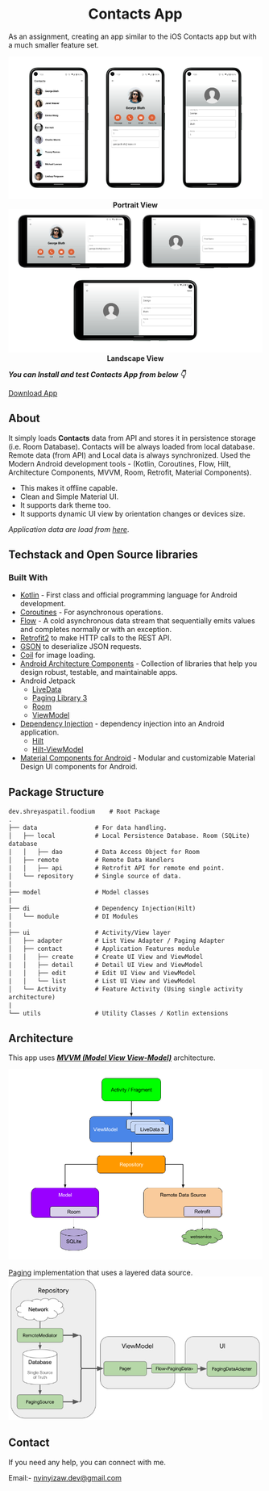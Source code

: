 <h1 align="center">Contacts App</h1>

As an assignment, creating an app similar to the iOS Contacts app but with a much smaller feature set. 

<p align="center">
<img src="/screens/screen1.png" alt="Portrait Screen"/>
  <b>Portrait View</b>
<img src="/screens/screen2.png" alt="Landscape Screen"/>
  <b>Landscape View</b>
</p>


***You can Install and test Contacts App from below 👇***

[Download App](https://drive.google.com/uc?export=download&id=1nam13xgT5-WIar413PqzbWzs8GSz2_1N)


## About
It simply loads **Contacts** data from API and stores it in persistence storage (i.e. Room Database). Contacts will be always loaded from local database. Remote data (from API) and Local data is always synchronized. Used the Modern Android development tools - (Kotlin, Coroutines, Flow, Hilt, Architecture Components, MVVM, Room, Retrofit, Material Components).

- This makes it offline capable. 
- Clean and Simple Material UI.
- It supports dark theme too.
- It supports dynamic UI view by orientation changes or devices size. 

*Application data are load from [here](https://reqres.in/)*.

## Techstack and Open Source libraries

### Built With
- [Kotlin](https://kotlinlang.org/) - First class and official programming language for Android development.
- [Coroutines](https://kotlinlang.org/docs/reference/coroutines-overview.html) - For asynchronous operations.
- [Flow](https://kotlin.github.io/kotlinx.coroutines/kotlinx-coroutines-core/kotlinx.coroutines.flow/-flow/) - A cold asynchronous data stream that sequentially emits values and completes normally or with an exception.
- [Retrofit2](https://github.com/square/retrofit) to make HTTP calls to the REST API.
- [GSON](https://github.com/google/gson) to deserialize JSON requests.
- [Coil](https://github.com/coil-kt/coil) for image loading.
- [Android Architecture Components](https://developer.android.com/topic/libraries/architecture) - Collection of libraries that help you design robust, testable, and maintainable apps.
- Android Jetpack
    - [LiveData](https://developer.android.com/topic/libraries/architecture/livedata)
    - [Paging Library 3](https://developer.android.com/topic/libraries/architecture/paging)
    - [Room](https://developer.android.com/topic/libraries/architecture/room)
    - [ViewModel](https://developer.android.com/topic/libraries/architecture/viewmodel)
- [Dependency Injection](https://developer.android.com/training/dependency-injection) - dependency injection into an Android application.
  - [Hilt](https://dagger.dev/hilt/)
  - [Hilt-ViewModel](https://developer.android.com/training/dependency-injection/hilt-jetpack)
- [Material Components for Android](https://github.com/material-components/material-components-android) - Modular and customizable Material Design UI components for Android.

## Package Structure
    
    dev.shreyaspatil.foodium    # Root Package
    .
    ├── data                # For data handling.
    │   ├── local           # Local Persistence Database. Room (SQLite) database
    |   │   ├── dao         # Data Access Object for Room   
    │   ├── remote          # Remote Data Handlers     
    |   │   ├── api         # Retrofit API for remote end point.
    │   └── repository      # Single source of data.
    |
    ├── model               # Model classes
    |
    ├── di                  # Dependency Injection(Hilt)     
    │   └── module          # DI Modules
    |
    ├── ui                  # Activity/View layer
    │   ├── adapter         # List View Adapter / Paging Adapter
    │   ├── contact         # Application Features module
    |   │   ├── create      # Create UI View and ViewModel
    |   │   ├── detail      # Detail UI View and ViewModel
    |   │   ├── edit        # Edit UI View and ViewModel
    |   │   └── list        # List UI View and ViewModel
    │   └── Activity        # Feature Activity (Using single activity architecture)
    |
    └── utils               # Utility Classes / Kotlin extensions


## Architecture
This app uses [***MVVM (Model View View-Model)***](https://developer.android.com/jetpack/docs/guide#recommended-app-arch) architecture.

![](/screens/screen4.png)

[Paging](https://developer.android.com/topic/libraries/architecture/paging/v3-network-db) implementation that uses a layered data source.
![](/screens/screen3.png)


## Contact
If you need any help, you can connect with me.

Email:- nyinyizaw.dev@gmail.com
